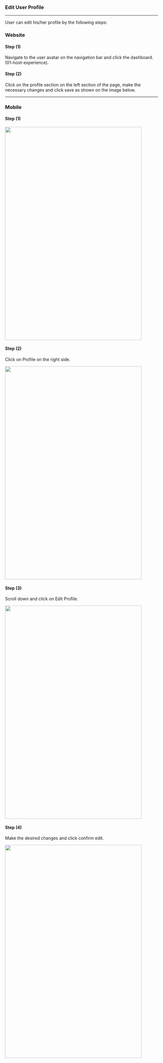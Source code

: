 ### Edit User Profile

---

User can edit his/her profile by the following steps:

### Website

<h4><strong>Step (1)</strong></h4>

Navigate to the user avatar on the navigation bar and click the dashboard. (01-host-experience).

<h4><strong>Step (2)</strong></h4>

Click on the profile section on the left section of the page, make the necessary changes and click save as shown on the image below.

---

### Mobile

<h4><strong>Step (1)</strong></h4>

<img height="700px" width="450px" src="/images/04-edit/03-edit.jpg"></img>

<h4><strong>Step (2)</strong></h4>
Click on Profile on the right side.

<img height="700px" width="450px" src="/images/04-edit/04-edit.jpg"></img>

<h4><strong>Step (3)</strong></h4>
Scroll down and click on Edit Profile.

<img height="700px" width="450px" src="/images/04-edit/05-edit.jpg"></img>

<h4><strong>Step (4)</strong></h4>
Make the desired changes and click confirm edit.

<img height="700px" width="450px" src="/images/04-edit/07-edit.jpg"></img>
